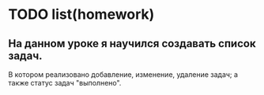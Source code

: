 # TODO list(homework)

## На данном уроке я научился создавать список задач. 
В котором реализовано добавление, изменение, удаление задач; а также статус задач "выполнено".

